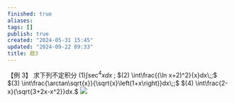 ```yaml
---
finished: true
aliases: 
tags: []
publish: true
created: "2024-05-31 15:45"
updated: "2024-09-22 09:33"
title: 题3
---
```

【例 3】 求下列不定积分 
$(1) \int\sec^4xdx\;;$ 
$(2) \int\frac{(\ln x+2)^2}{x}dx\;;$ 
$(3) \int\frac{\arctan\sqrt{x}}{\sqrt{x}\left(1+x\right)}dx\;;$ 
$(4) \int\frac{2-x}{\sqrt{3+2x-x^2}}dx.$
![](https://img.hwenyi.live/202402152236025.webp)
